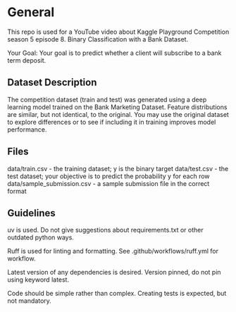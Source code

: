 # General
This repo is used for a YouTube video about Kaggle Playground Competition season 5 episode 8. Binary Classification with a Bank Dataset.

Your Goal: Your goal is to predict whether a client will subscribe to a bank term deposit.

## Dataset Description
The competition dataset (train and test) was generated using a deep learning model
trained on the Bank Marketing Dataset. Feature distributions are similar, but not
identical, to the original. You may use the original dataset to explore differences
or to see if including it in training improves model performance.

## Files
data/train.csv - the training dataset; y is the binary target
data/test.csv - the test dataset; your objective is to predict the probability y for each row
data/sample_submission.csv - a sample submission file in the correct format

## Guidelines
uv is used. Do not give suggestions about requirements.txt or other outdated python ways.

Ruff is used for linting and formatting. See .github/workflows/ruff.yml for workflow.

Latest version of any dependencies is desired. Version pinned, do not pin using keyword latest.

Code should be simple rather than complex. Creating tests is expected, but not mandatory.
